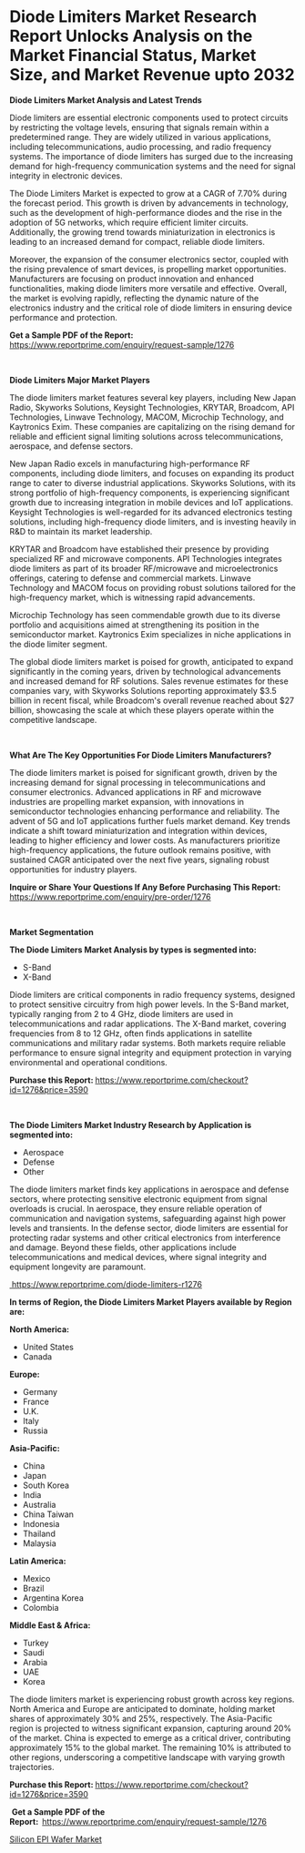<p><h1>Diode Limiters Market Research Report Unlocks Analysis on the Market Financial Status, Market Size, and Market Revenue upto 2032</h1></p><p><strong>Diode Limiters Market Analysis and Latest Trends</strong></p>
<p><p>Diode limiters are essential electronic components used to protect circuits by restricting the voltage levels, ensuring that signals remain within a predetermined range. They are widely utilized in various applications, including telecommunications, audio processing, and radio frequency systems. The importance of diode limiters has surged due to the increasing demand for high-frequency communication systems and the need for signal integrity in electronic devices.</p><p>The Diode Limiters Market is expected to grow at a CAGR of 7.70% during the forecast period. This growth is driven by advancements in technology, such as the development of high-performance diodes and the rise in the adoption of 5G networks, which require efficient limiter circuits. Additionally, the growing trend towards miniaturization in electronics is leading to an increased demand for compact, reliable diode limiters. </p><p>Moreover, the expansion of the consumer electronics sector, coupled with the rising prevalence of smart devices, is propelling market opportunities. Manufacturers are focusing on product innovation and enhanced functionalities, making diode limiters more versatile and effective. Overall, the market is evolving rapidly, reflecting the dynamic nature of the electronics industry and the critical role of diode limiters in ensuring device performance and protection.</p></p>
<p><strong>Get a Sample PDF of the Report:&nbsp;</strong> <a href="https://www.reportprime.com/enquiry/request-sample/1276?utm_campaign=2288&utm_medium=2&utm_source=Github&utm_content=ia&utm_term=18032025&utm_id=diode-limiters">https://www.reportprime.com/enquiry/request-sample/1276</a></p>
<p>&nbsp;</p>
<p><strong>Diode Limiters Major Market Players</strong></p>
<p><p>The diode limiters market features several key players, including New Japan Radio, Skyworks Solutions, Keysight Technologies, KRYTAR, Broadcom, API Technologies, Linwave Technology, MACOM, Microchip Technology, and Kaytronics Exim. These companies are capitalizing on the rising demand for reliable and efficient signal limiting solutions across telecommunications, aerospace, and defense sectors.</p><p>New Japan Radio excels in manufacturing high-performance RF components, including diode limiters, and focuses on expanding its product range to cater to diverse industrial applications. Skyworks Solutions, with its strong portfolio of high-frequency components, is experiencing significant growth due to increasing integration in mobile devices and IoT applications. Keysight Technologies is well-regarded for its advanced electronics testing solutions, including high-frequency diode limiters, and is investing heavily in R&D to maintain its market leadership.</p><p>KRYTAR and Broadcom have established their presence by providing specialized RF and microwave components. API Technologies integrates diode limiters as part of its broader RF/microwave and microelectronics offerings, catering to defense and commercial markets. Linwave Technology and MACOM focus on providing robust solutions tailored for the high-frequency market, which is witnessing rapid advancements.</p><p>Microchip Technology has seen commendable growth due to its diverse portfolio and acquisitions aimed at strengthening its position in the semiconductor market. Kaytronics Exim specializes in niche applications in the diode limiter segment.</p><p>The global diode limiters market is poised for growth, anticipated to expand significantly in the coming years, driven by technological advancements and increased demand for RF solutions. Sales revenue estimates for these companies vary, with Skyworks Solutions reporting approximately $3.5 billion in recent fiscal, while Broadcom's overall revenue reached about $27 billion, showcasing the scale at which these players operate within the competitive landscape.</p></p>
<p>&nbsp;</p>
<p><strong>What Are The Key Opportunities For Diode Limiters Manufacturers?</strong></p>
<p><p>The diode limiters market is poised for significant growth, driven by the increasing demand for signal processing in telecommunications and consumer electronics. Advanced applications in RF and microwave industries are propelling market expansion, with innovations in semiconductor technologies enhancing performance and reliability. The advent of 5G and IoT applications further fuels market demand. Key trends indicate a shift toward miniaturization and integration within devices, leading to higher efficiency and lower costs. As manufacturers prioritize high-frequency applications, the future outlook remains positive, with sustained CAGR anticipated over the next five years, signaling robust opportunities for industry players.</p></p>
<p><strong>Inquire or Share Your Questions If Any Before Purchasing This Report:</strong> <a href="https://www.reportprime.com/enquiry/pre-order/1276?utm_campaign=2288&utm_medium=2&utm_source=Github&utm_content=ia&utm_term=18032025&utm_id=diode-limiters">https://www.reportprime.com/enquiry/pre-order/1276</a></p>
<p>&nbsp;</p>
<p><strong>Market Segmentation</strong></p>
<p><strong>The Diode Limiters Market Analysis by types is segmented into:</strong></p>
<p><ul><li>S-Band</li><li>X-Band</li></ul></p>
<p><p>Diode limiters are critical components in radio frequency systems, designed to protect sensitive circuitry from high power levels. In the S-Band market, typically ranging from 2 to 4 GHz, diode limiters are used in telecommunications and radar applications. The X-Band market, covering frequencies from 8 to 12 GHz, often finds applications in satellite communications and military radar systems. Both markets require reliable performance to ensure signal integrity and equipment protection in varying environmental and operational conditions.</p></p>
<p><strong>Purchase this Report:&nbsp;</strong><a href="https://www.reportprime.com/checkout?id=1276&price=3590&utm_campaign=2288&utm_medium=2&utm_source=Github&utm_content=ia&utm_term=18032025&utm_id=diode-limiters">https://www.reportprime.com/checkout?id=1276&price=3590</a></p>
<p>&nbsp;</p>
<p><strong>The Diode Limiters Market Industry Research by Application is segmented into:</strong></p>
<p><ul><li>Aerospace</li><li>Defense</li><li>Other</li></ul></p>
<p><p>The diode limiters market finds key applications in aerospace and defense sectors, where protecting sensitive electronic equipment from signal overloads is crucial. In aerospace, they ensure reliable operation of communication and navigation systems, safeguarding against high power levels and transients. In the defense sector, diode limiters are essential for protecting radar systems and other critical electronics from interference and damage. Beyond these fields, other applications include telecommunications and medical devices, where signal integrity and equipment longevity are paramount.</p></p>
<p><a href="https://www.reportprime.com/diode-limiters-r1276?utm_campaign=2288&utm_medium=2&utm_source=Github&utm_content=ia&utm_term=18032025&utm_id=diode-limiters">&nbsp;https://www.reportprime.com/diode-limiters-r1276</a></p>
<p><strong>In terms of Region, the Diode Limiters Market Players available by Region are:</strong></p>
<p>
    <p> <strong> North America: </strong>
        <ul>
            <li>United States</li>
            <li>Canada</li>
        </ul>
        </p> 
    <p> <strong> Europe: </strong>
        <ul>
            <li>Germany</li>
            <li>France</li>
            <li>U.K.</li>
            <li>Italy</li>
            <li>Russia</li>
        </ul>
        </p> 
    <p> <strong> Asia-Pacific: </strong>
        <ul>
            <li>China</li>
            <li>Japan</li>
            <li>South Korea</li>
            <li>India</li>
            <li>Australia</li>
            <li>China Taiwan</li>
            <li>Indonesia</li>
            <li>Thailand</li>
            <li>Malaysia</li>
        </ul>
        </p> 
    <p> <strong> Latin America: </strong>
        <ul>
            <li>Mexico</li>
            <li>Brazil</li>
            <li>Argentina Korea</li>
            <li>Colombia</li>
        </ul>
        </p> 
    <p> <strong> Middle East & Africa: </strong>
        <ul>
            <li>Turkey</li>
            <li>Saudi</li>
            <li>Arabia</li>
            <li>UAE</li>
            <li>Korea</li>
        </ul>
    </p>
    </p>
<p><p>The diode limiters market is experiencing robust growth across key regions. North America and Europe are anticipated to dominate, holding market shares of approximately 30% and 25%, respectively. The Asia-Pacific region is projected to witness significant expansion, capturing around 20% of the market. China is expected to emerge as a critical driver, contributing approximately 15% to the global market. The remaining 10% is attributed to other regions, underscoring a competitive landscape with varying growth trajectories.</p></p>
<p><strong>Purchase this Report: </strong><a href="https://www.reportprime.com/checkout?id=1276&price=3590&utm_campaign=2288&utm_medium=2&utm_source=Github&utm_content=ia&utm_term=18032025&utm_id=diode-limiters">https://www.reportprime.com/checkout?id=1276&price=3590</a></p>
<p>&nbsp;<strong>Get a Sample PDF of the Report:&nbsp;&nbsp;</strong><a href="https://www.reportprime.com/enquiry/request-sample/1276?utm_campaign=2288&utm_medium=2&utm_source=Github&utm_content=ia&utm_term=18032025&utm_id=diode-limiters">https://www.reportprime.com/enquiry/request-sample/1276</a></p>
<p><strong></strong></p>
<p><p><a href="https://github.com/krinerstormy331/Market-Research-Report-List-1/blob/main/silicon-epi-wafer-market.md?utm_campaign=2288&utm_medium=2&utm_source=Github&utm_content=ia&utm_term=18032025&utm_id=diode-limiters">Silicon EPI Wafer Market</a></p></p>